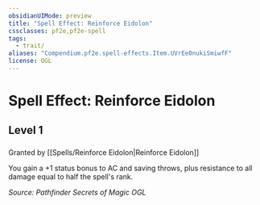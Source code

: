 ```yaml
---
obsidianUIMode: preview
title: "Spell Effect: Reinforce Eidolon"
cssclasses: pf2e,pf2e-spell
tags:
  - trait/
aliases: "Compendium.pf2e.spell-effects.Item.UVrEe0nukiSmiwfF"
license: OGL
---
```

# Spell Effect: Reinforce Eidolon
## Level 1
### 






Granted by [[Spells/Reinforce Eidolon|Reinforce Eidolon]]

You gain a +1 status bonus to AC and saving throws, plus resistance to all damage equal to half the spell's rank.

*Source: Pathfinder Secrets of Magic*
*OGL*